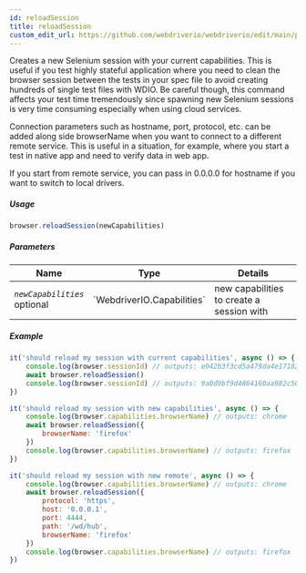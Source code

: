 ```yaml
---
id: reloadSession
title: reloadSession
custom_edit_url: https://github.com/webdriverio/webdriverio/edit/main/packages/webdriverio/src/commands/browser/reloadSession.ts
---
```


Creates a new Selenium session with your current capabilities. This is useful if you
test highly stateful application where you need to clean the browser session between
the tests in your spec file to avoid creating hundreds of single test files with WDIO.
Be careful though, this command affects your test time tremendously since spawning
new Selenium sessions is very time consuming especially when using cloud services.

Connection parameters such as hostname, port, protocol, etc. can be added along side
browserName when you want to connect to a different remote service. This is useful
in a situation, for example, where you start a test in native app and need to verify
data in web app.

If you start from remote service, you can pass in 0.0.0.0 for hostname if you want
to switch to local drivers.

##### Usage

```js
browser.reloadSession(newCapabilities)
```

##### Parameters

<table>
  <thead>
    <tr>
      <th>Name</th><th>Type</th><th>Details</th>
    </tr>
  </thead>
  <tbody>
    <tr>
      <td><code><var>newCapabilities</var></code><br /><span className="label labelWarning">optional</span></td>
      <td>`WebdriverIO.Capabilities`</td>
      <td>new capabilities to create a session with</td>
    </tr>
  </tbody>
</table>

##### Example

```js title="reloadSync.js"
it('should reload my session with current capabilities', async () => {
    console.log(browser.sessionId) // outputs: e042b3f3cd5a479da4e171825e96e655
    await browser.reloadSession()
    console.log(browser.sessionId) // outputs: 9a0d9bf9d4864160aa982c50cf18a573
})

it('should reload my session with new capabilities', async () => {
    console.log(browser.capabilities.browserName) // outputs: chrome
    await browser.reloadSession({
        browserName: 'firefox'
    })
    console.log(browser.capabilities.browserName) // outputs: firefox
})

it('should reload my session with new remote', async () => {
    console.log(browser.capabilities.browserName) // outputs: chrome
    await browser.reloadSession({
        protocol: 'https',
        host: '0.0.0.1',
        port: 4444,
        path: '/wd/hub',
        browserName: 'firefox'
    })
    console.log(browser.capabilities.browserName) // outputs: firefox
})
```

